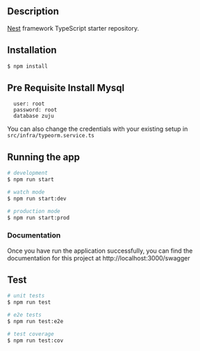 ## Description

[Nest](https://github.com/nestjs/nest) framework TypeScript starter repository.

## Installation

```bash
$ npm install
```

## Pre Requisite Install Mysql

```run mysql with following credentials
  user: root
  password: root
  database zuju
```

You can also change the credentials with your existing setup in `src/infra/typeorm.service.ts`

## Running the app

```bash
# development
$ npm run start

# watch mode
$ npm run start:dev

# production mode
$ npm run start:prod
```

### Documentation

Once you have run the application successfully, you can find the documentation for this project at http://localhost:3000/swagger

## Test

```bash
# unit tests
$ npm run test

# e2e tests
$ npm run test:e2e

# test coverage
$ npm run test:cov
```
